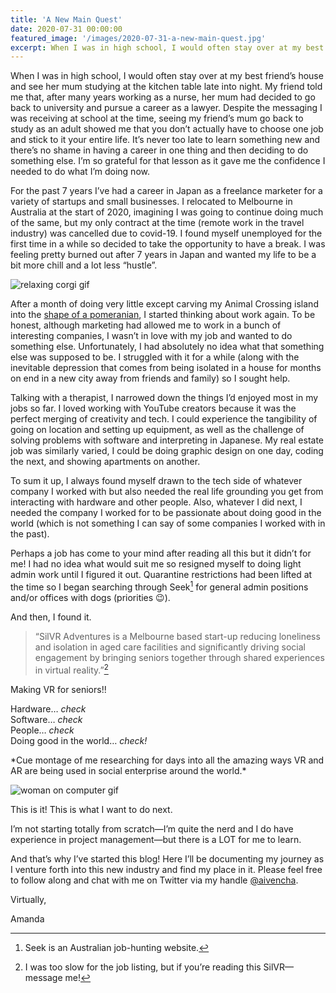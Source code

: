 ```yaml
---
title: 'A New Main Quest'
date: 2020-07-31 00:00:00
featured_image: '/images/2020-07-31-a-new-main-quest.jpg'
excerpt: When I was in high school, I would often stay over at my best friend’s house and see her mum studying at the kitchen table late into night. My friend told me that, after many years working as a nurse, her mum had decided to go back to university and pursue a career as a lawyer. Despite the messaging I was receiving at school at the time, seeing my friend’s mum go back to study as an adult showed me that you don’t actually have to choose one job and stick to it your entire life. It’s never too late to learn something new and there’s no shame in having a career in one thing and then deciding to do something else. I’m so grateful for that lesson as it gave me the confidence I needed to do what I’m doing now.
---
```


When I was in high school, I would often stay over at my best friend’s house and see her mum studying at the kitchen table late into night. My friend told me that, after many years working as a nurse, her mum had decided to go back to university and pursue a career as a lawyer. Despite the messaging I was receiving at school at the time, seeing my friend’s mum go back to study as an adult showed me that you don’t actually have to choose one job and stick to it your entire life. It’s never too late to learn something new and there’s no shame in having a career in one thing and then deciding to do something else. I’m so grateful for that lesson as it gave me the confidence I needed to do what I’m doing now.

For the past 7 years I’ve had a career in Japan as a freelance marketer for a variety of startups and small businesses. I relocated to Melbourne in Australia at the start of 2020, imagining I was going to continue doing much of the same, but my only contract at the time (remote work in the travel industry) was cancelled due to covid-19. I found myself unemployed for the first time in a while so decided to take the opportunity to have a break. I was feeling pretty burned out after 7 years in Japan and wanted my life to be a bit more chill and a lot less “hustle”.

![relaxing corgi gif](https://media.giphy.com/media/7Y66VN3rtkPtu/giphy.gif)

After a month of doing very little except carving my Animal Crossing island into the [shape of a pomeranian](https://twitter.com/aivencha/status/1264882941441654786), I started thinking about work again. To be honest, although marketing had allowed me to work in a bunch of interesting companies, I wasn’t in love with my job and wanted to do something else. Unfortunately, I had absolutely no idea what that something else was supposed to be. I struggled with it for a while (along with the inevitable depression that comes from being isolated in a house for months on end in a new city away from friends and family) so I sought help.

Talking with a therapist, I narrowed down the things I’d enjoyed most in my jobs so far. I loved working with YouTube creators because it was the perfect merging of creativity and tech. I could experience the tangibility of going on location and setting up equipment, as well as the challenge of solving problems with software and interpreting in Japanese. My real estate job was similarly varied, I could be doing graphic design on one day, coding the next, and showing apartments on another.

To sum it up, I always found myself drawn to the tech side of whatever company I worked with but also needed the real life grounding you get from interacting with hardware and other people. Also, whatever I did next, I needed the company I worked for to be passionate about doing good in the world (which is not something I can say of some companies I worked with in the past).

Perhaps a job has come to your mind after reading all this but it didn’t for me! I had no idea what would suit me so resigned myself to doing light admin work until I figured it out. Quarantine restrictions had been lifted at the time so I began searching through Seek[^1] for general admin positions and/or offices with dogs (priorities 😉).

And then, I found it.

> “SilVR Adventures is a Melbourne based start-up reducing loneliness and isolation in aged care facilities and significantly driving social engagement by bringing seniors together through shared experiences in virtual reality.”[^2]

Making VR for seniors!!

Hardware… *check* <br />
Software… *check* <br />
People… *check* <br />
Doing good in the world… *check!* <br />


\*Cue montage of me researching for days into all the amazing ways VR and AR are being used in social enterprise around the world.*

![woman on computer gif](https://media.giphy.com/media/MgX8LzWrA6dgY/giphy.gif)

This is it! This is what I want to do next.

I’m not starting totally from scratch—I’m quite the nerd and I do have experience in project management—but there is a LOT for me to learn.

And that’s why I’ve started this blog! Here I’ll be documenting my journey as I venture forth into this new industry and find my place in it. Please feel free to follow along and chat with me on Twitter via my handle [@aivencha](https://twitter.com/aivencha).

Virtually,

Amanda

[^1]: Seek is an Australian job-hunting website.
[^2]: I was too slow for the job listing, but if you’re reading this SilVR—message me!
